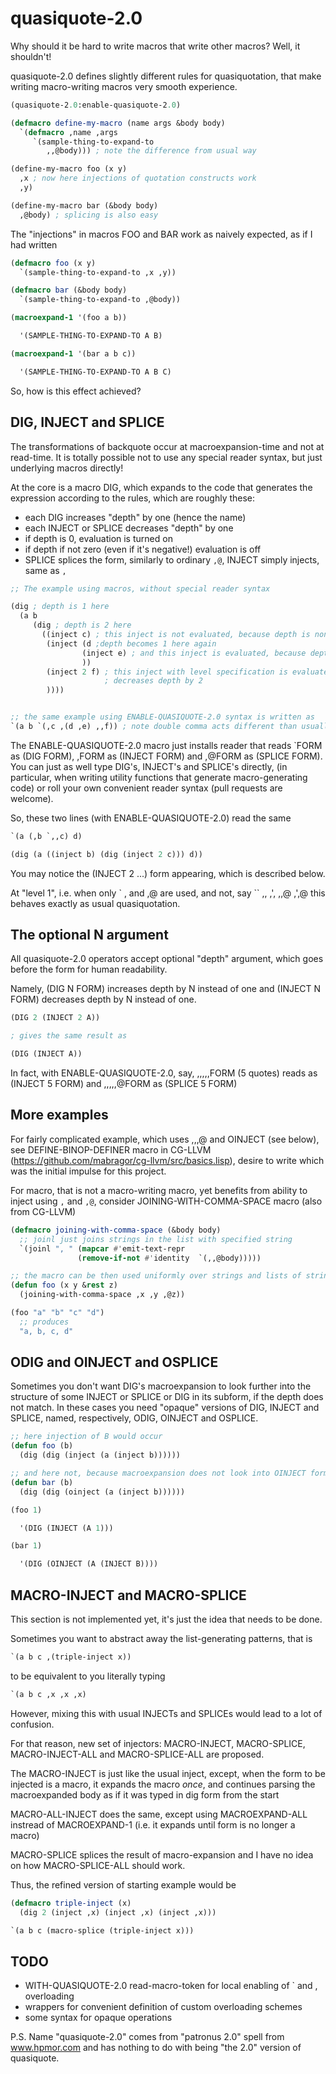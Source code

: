 quasiquote-2.0
==============

Why should it be hard to write macros that write other macros?
Well, it shouldn't!

quasiquote-2.0 defines slightly different rules for quasiquotation,
that make writing macro-writing macros very smooth experience.

```lisp
(quasiquote-2.0:enable-quasiquote-2.0)

(defmacro define-my-macro (name args &body body)
  `(defmacro ,name ,args
     `(sample-thing-to-expand-to
        ,,@body))) ; note the difference from usual way

(define-my-macro foo (x y)
  ,x ; now here injections of quotation constructs work
  ,y)

(define-my-macro bar (&body body)
  ,@body) ; splicing is also easy
```

The "injections" in macros FOO and BAR work as naively expected, as if I had written
```lisp
(defmacro foo (x y)
  `(sample-thing-to-expand-to ,x ,y))

(defmacro bar (&body body)
  `(sample-thing-to-expand-to ,@body))

(macroexpand-1 '(foo a b))

  '(SAMPLE-THING-TO-EXPAND-TO A B)

(macroexpand-1 '(bar a b c))

  '(SAMPLE-THING-TO-EXPAND-TO A B C)
```


So, how is this effect achieved?


DIG, INJECT and SPLICE
-------------------------

The transformations of backquote occur at macroexpansion-time and not at read-time.
It is totally possible not to use any special reader syntax, but just
underlying macros directly!

At the core is a macro DIG, which expands to the code that generates the
expression according to the rules, which are roughly these:
  * each DIG increases "depth" by one (hence the name)
  * each INJECT or SPLICE decreases "depth" by one
  * if depth is 0, evaluation is turned on
  * if depth if not zero (even if it's negative!) evaluation is off
  * SPLICE splices the form, similarly to ordinary `,@`, INJECT simply injects, same as `,`

```lisp
;; The example using macros, without special reader syntax

(dig ; depth is 1 here
  (a b
     (dig ; depth is 2 here
       ((inject c) ; this inject is not evaluated, because depth is nonzero
        (inject (d ;depth becomes 1 here again
                (inject e) ; and this inject is evaluated, because depth becomes zero
                ))
        (inject 2 f) ; this inject with level specification is evaluated, because it
                     ; decreases depth by 2
        ))))


;; the same example using ENABLE-QUASIQUOTE-2.0 syntax is written as
`(a b `(,c ,(d ,e) ,,f)) ; note double comma acts different than usually
```


The ENABLE-QUASIQUOTE-2.0 macro just installs reader that reads
`FORM as (DIG FORM), ,FORM as (INJECT FORM) and ,@FORM as (SPLICE FORM).
You can just as well type DIG's, INJECT's and SPLICE's directly, 
(in particular, when writing utility functions that generate macro-generating code)
or roll your own convenient reader syntax (pull requests are welcome).

So, these two lines (with ENABLE-QUASIQUOTE-2.0) read the same
```lisp
`(a (,b `,,c) d)

(dig (a ((inject b) (dig (inject 2 c))) d))
```

You may notice the (INJECT 2 ...) form appearing, which is described below.


At "level 1", i.e. when only \` , and ,@ are used, and not, say \`\` ,, ,', ,,@ ,',@
this behaves exactly as usual quasiquotation.


The optional N argument
--------------

All quasiquote-2.0 operators accept optional "depth" argument,
which goes before the form for human readability.

Namely, (DIG N FORM) increases depth by N instead of one and
(INJECT N FORM) decreases depth by N instead of one.

```lisp
(DIG 2 (INJECT 2 A))

; gives the same result as

(DIG (INJECT A))
```


In fact, with ENABLE-QUASIQUOTE-2.0, say, ,,,,,FORM (5 quotes) reads as (INJECT 5 FORM)
and ,,,,,@FORM as (SPLICE 5 FORM)


More examples
-------------

For fairly complicated example, which uses ,,,@ and OINJECT (see below),
 see DEFINE-BINOP-DEFINER macro
in CG-LLVM (https://github.com/mabragor/cg-llvm/src/basics.lisp),
desire to write which was the initial impulse for this project.


For macro, that is not a macro-writing macro, yet benefits from
ability to inject using `,` and `,@`, consider JOINING-WITH-COMMA-SPACE macro
(also from CG-LLVM)

```lisp
(defmacro joining-with-comma-space (&body body)
  ;; joinl just joins strings in the list with specified string
  `(joinl ", " (mapcar #'emit-text-repr
		       (remove-if-not #'identity  `(,,@body)))))

;; the macro can be then used uniformly over strings and lists of strings
(defun foo (x y &rest z)
  (joining-with-comma-space ,x ,y ,@z))

(foo "a" "b" "c" "d")
  ;; produces
  "a, b, c, d"
```


ODIG and OINJECT and OSPLICE
----------------------------

Sometimes you don't want DIG's macroexpansion to look further into the structure of
some INJECT or SPLICE or DIG in its subform,
if the depth does not match. In these cases you need "opaque" versions of
DIG, INJECT and SPLICE, named, respectively, ODIG, OINJECT and OSPLICE.

```lisp
;; here injection of B would occur
(defun foo (b)
  (dig (dig (inject (a (inject b))))))

;; and here not, because macroexpansion does not look into OINJECT form
(defun bar (b)
  (dig (dig (oinject (a (inject b))))))

(foo 1)

  '(DIG (INJECT (A 1)))

(bar 1)

  '(DIG (OINJECT (A (INJECT B))))
```

MACRO-INJECT and MACRO-SPLICE
-----------------------------

This section is not implemented yet, it's just the idea that needs to be done.

Sometimes you want to abstract away the list-generating patterns, that is

```lisp
`(a b c ,(triple-inject x))
```

to be equivalent to you literally typing

```lisp
`(a b c ,x ,x ,x)
```

However, mixing this with usual INJECTs and SPLICEs would lead to a lot of
confusion.

For that reason, new set of injectors: MACRO-INJECT, MACRO-SPLICE, MACRO-INJECT-ALL
and MACRO-SPLICE-ALL are proposed.

The MACRO-INJECT is just like the usual inject, except, when the form to be injected
is a macro, it expands the macro *once*, and continues parsing the macroexpanded body
as if it was typed in dig form from the start

MACRO-ALL-INJECT does the same, except using MACROEXPAND-ALL instread of MACROEXPAND-1
(i.e. it expands until form is no longer a macro)

MACRO-SPLICE splices the result of macro-expansion and I have no idea on how
MACRO-SPLICE-ALL should work.

Thus, the refined version of starting example would be

```lisp
(defmacro triple-inject (x)
  (dig 2 (inject ,x) (inject ,x) (inject ,x)))

`(a b c (macro-splice (triple-inject x)))
```


TODO
----

* WITH-QUASIQUOTE-2.0 read-macro-token for local enabling of ` and , overloading
* wrappers for convenient definition of custom overloading schemes
* some syntax for opaque operations

P.S. Name "quasiquote-2.0" comes from "patronus 2.0" spell from www.hpmor.com
     and has nothing to do with being "the 2.0" version of quasiquote.